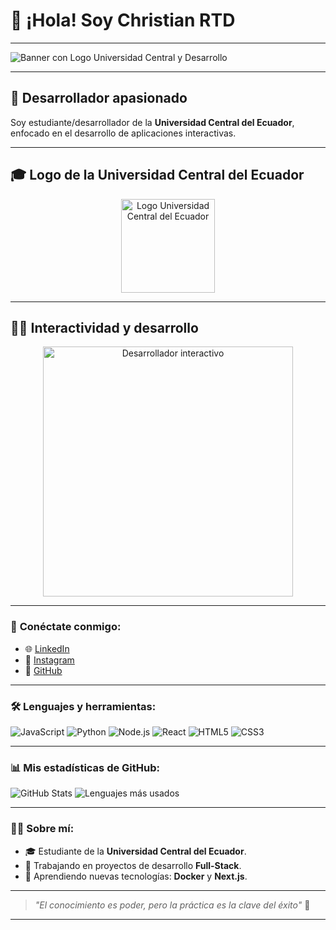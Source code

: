 # 👋 ¡Hola! Soy Christian RTD

---

![Banner con Logo Universidad Central y Desarrollo](https://via.placeholder.com/1000x250.png?text=¡Hola!+Desarrollador+de+la+Universidad+Central+del+Ecuador)

---

## 🚀 **Desarrollador apasionado**  
Soy estudiante/desarrollador de la **Universidad Central del Ecuador**, enfocado en el desarrollo de aplicaciones interactivas.

---

## 🎓 **Logo de la Universidad Central del Ecuador**
<p align="center">
   <img src="https://uvirtualenlinea.uce.edu.ec/commons/thumb/b/bf/Logo_UCE.png/600px-Logo_UCE.png" alt="Logo Universidad Central del Ecuador" width="150">
</p>

---

## 👨‍💻 **Interactividad y desarrollo**  
<p align="center">
   <img src="https://media.giphy.com/media/13HgwGsXF0aiGY/giphy.gif" alt="Desarrollador interactivo" width="400">
</p>

---

### 🔗 **Conéctate conmigo**:
- 🌐 [LinkedIn](https://linkedin.com/in/ChristianRTD)
- 📸 [Instagram](https://instagram.com/ChristianRTD)
- 🐙 [GitHub](https://github.com/ChristianRTD)

---

### 🛠 **Lenguajes y herramientas**:
![JavaScript](https://img.shields.io/badge/JavaScript-%23323330.svg?style=flat&logo=javascript&logoColor=%23F7DF1E)
![Python](https://img.shields.io/badge/Python-3670A0?style=flat&logo=python&logoColor=ffdd54)
![Node.js](https://img.shields.io/badge/Node.js-339933?style=flat&logo=node.js&logoColor=white)
![React](https://img.shields.io/badge/React-%2320232a.svg?style=flat&logo=react&logoColor=%2361DAFB)
![HTML5](https://img.shields.io/badge/HTML5-%23E34F26.svg?style=flat&logo=html5&logoColor=white)
![CSS3](https://img.shields.io/badge/CSS3-%231572B6.svg?style=flat&logo=css3&logoColor=white)

---

### 📊 **Mis estadísticas de GitHub**:
![GitHub Stats](https://github-readme-stats.vercel.app/api?username=ChristianRTD&show_icons=true&theme=tokyonight)
![Lenguajes más usados](https://github-readme-stats.vercel.app/api/top-langs/?username=ChristianRTD&layout=compact&theme=tokyonight)

---

### 👨‍🎓 **Sobre mí**:
- 🎓 Estudiante de la **Universidad Central del Ecuador**.
- 🔭 Trabajando en proyectos de desarrollo **Full-Stack**.
- 🌱 Aprendiendo nuevas tecnologías: **Docker** y **Next.js**.

---

> *"El conocimiento es poder, pero la práctica es la clave del éxito"* 🚀

---


